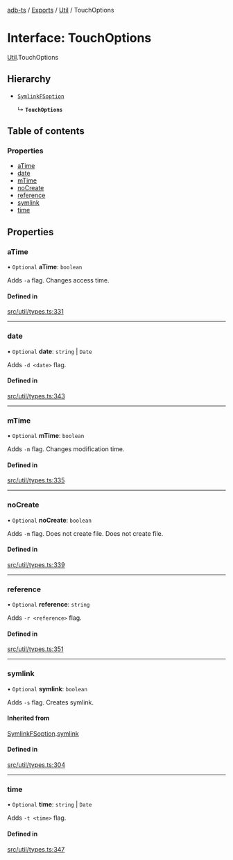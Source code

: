 [adb-ts](../README.md) / [Exports](../modules.md) / [Util](../modules/Util.md) / TouchOptions

# Interface: TouchOptions

[Util](../modules/Util.md).TouchOptions

## Hierarchy

- [`SymlinkFSoption`](Util.SymlinkFSoption.md)

  ↳ **`TouchOptions`**

## Table of contents

### Properties

- [aTime](Util.TouchOptions.md#atime)
- [date](Util.TouchOptions.md#date)
- [mTime](Util.TouchOptions.md#mtime)
- [noCreate](Util.TouchOptions.md#nocreate)
- [reference](Util.TouchOptions.md#reference)
- [symlink](Util.TouchOptions.md#symlink)
- [time](Util.TouchOptions.md#time)

## Properties

### aTime

• `Optional` **aTime**: `boolean`

Adds `-a` flag. Changes access time.

#### Defined in

[src/util/types.ts:331](https://github.com/Maaaartin/adb-ts/blob/5393493/src/util/types.ts#L331)

___

### date

• `Optional` **date**: `string` \| `Date`

Adds `-d <date>` flag.

#### Defined in

[src/util/types.ts:343](https://github.com/Maaaartin/adb-ts/blob/5393493/src/util/types.ts#L343)

___

### mTime

• `Optional` **mTime**: `boolean`

Adds `-m` flag. Changes modification time.

#### Defined in

[src/util/types.ts:335](https://github.com/Maaaartin/adb-ts/blob/5393493/src/util/types.ts#L335)

___

### noCreate

• `Optional` **noCreate**: `boolean`

Adds `-m` flag. Does not create file. Does not create file.

#### Defined in

[src/util/types.ts:339](https://github.com/Maaaartin/adb-ts/blob/5393493/src/util/types.ts#L339)

___

### reference

• `Optional` **reference**: `string`

Adds `-r <reference>` flag.

#### Defined in

[src/util/types.ts:351](https://github.com/Maaaartin/adb-ts/blob/5393493/src/util/types.ts#L351)

___

### symlink

• `Optional` **symlink**: `boolean`

Adds `-s` flag.
Creates symlink.

#### Inherited from

[SymlinkFSoption](Util.SymlinkFSoption.md).[symlink](Util.SymlinkFSoption.md#symlink)

#### Defined in

[src/util/types.ts:304](https://github.com/Maaaartin/adb-ts/blob/5393493/src/util/types.ts#L304)

___

### time

• `Optional` **time**: `string` \| `Date`

Adds `-t <time>` flag.

#### Defined in

[src/util/types.ts:347](https://github.com/Maaaartin/adb-ts/blob/5393493/src/util/types.ts#L347)
